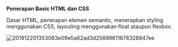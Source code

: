 **Penerapan Basic HTML dan CSS**

Dasar HTML,
penerapan elemen semantic,
menerapkan styling menggunakan CSS, 
layouting menggunakan float ataupun flexbox.

![201912201353083e09e5a62ad3d25699611878328847ee](https://user-images.githubusercontent.com/42999855/136021898-1a1be504-cbfb-47a4-82e7-d46d0cb91371.png)
